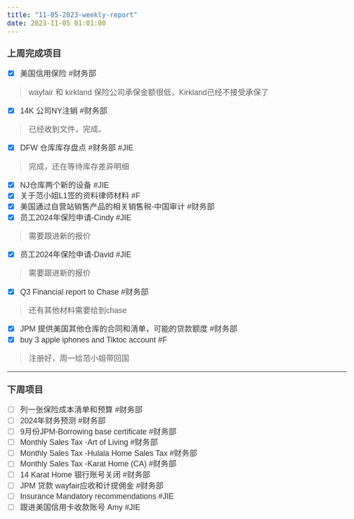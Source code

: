 ```yaml
---
title: "11-05-2023-weekly-report"
date: 2023-11-05 01:01:00 
---
```


### 上周完成项目

- [x]  美国信用保险  #财务部   
> wayfair 和 kirkland 保险公司承保金额很低，Kirkland已经不接受承保了
- [x] 14K 公司NY注销    #财务部     
> 已经收到文件，完成。 
- [x] DFW 仓库库存盘点  #财务部     #JIE   
> 完成，还在等待库存差异明细
- [x] NJ仓库两个新的设备 #JIE   
- [x] 关于范小姐L1签的资料律师材料    #F
- [x] 美国通过自营站销售产品的相关销售税-中国审计    #财务部   
- [x] 员工2024年保险申请-Cindy   #JIE    
> 需要跟进新的报价
- [x]  员工2024年保险申请-David   #JIE    
> 需要跟进新的报价
- [x] Q3 Financial report to Chase   #财务部   
> 还有其他材料需要给到chase
- [x] JPM 提供美国其他仓库的合同和清单，可能的贷款额度 #财务部  
- [x] buy 3 apple iphones and Tiktoc account   #F    
> 注册好，周一给范小姐带回国

---
### 下周项目
- [ ] 列一张保险成本清单和预算  #财务部 
- [ ] 2024年财务预测 #财务部 
- [ ] 9月份JPM-Borrowing base certificate #财务部 
- [ ] Monthly Sales Tax -Art of Living #财务部 
- [ ] Monthly Sales Tax -Hulala Home Sales Tax #财务部 
- [ ] Monthly Sales Tax  -Karat Home (CA) #财务部 
- [ ] 14 Karat Home 银行账号关闭 #财务部 
- [ ] JPM 贷款 wayfair应收和计提佣金 #财务部 
- [ ] Insurance Mandatory recommendations #JIE 
- [ ] 跟进美国信用卡收款账号 Amy #JIE 
<style>
body {
    margin: auto;
    padding-right: 1em;
    padding-left: 1em;
    max-width: 44em; 
    color: black;
    font-family: Helvetica, sans-serif;
    font-size: 110%;
    line-height: 140%;
    color: #333; 
   
}
</style>















